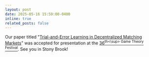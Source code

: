 ```yaml
---
layout: post
date: 2025-05-16 15:59:00-0400
inline: true
related_posts: false
---
```


Our paper titled "[Trial-and-Error Learning in Decentralized Matching Markets](https://scholar.google.com/citations?view_op=view_citation&hl=en&user=qTLTpGcAAAAJ&citation_for_view=qTLTpGcAAAAJ:_FxGoFyzp5QC)" was accepted for presentation at the [36<sup>th<\sup> Game Theory Festival](https://gtcenter.org). See you in Stony Brook!